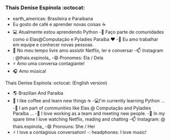 ###  Thais Denise Espínola :octocat:

<!--
**Thairocine/Thairocine** is a ✨ _special_ ✨ repository because its `README.md` (this file) appears on your GitHub profile.

Here are some ideas to get you started:

- 🔭 Eu gosto de café e aprender novas coisas ...
- 🌱 Atualmente estou aprendendo Python...
- 👯 Faço parte de comunidades como o Elas@Computação e Pyladies Paraíba ...
- 🤔 Eu amo trabalhar em equipe e conhecer novas pessoas.
- 💬 No meu tempo livre amo assistir Netflix, ler e conversar
- :instagram: Instagram : @thais.espinola_
- 😄 Pronomes: Ela / Dela
- ⚡ Amo uma conversa contagiante! 
-->
- earth_americas: Brasileira e Paraibana
- Eu gosto de café e aprender novas coisas :coffee:
- :computer: Atualmente estou aprendendo Python 
-👯 Faço parte de comunidades como o Elas@Computação e Pyladies Paraíba :hearts:
-🤔 Eu amo trabalhar em equipe e conhecer novas pessoas.
- 💬 No meu tempo livre amo assistir Netflix, ler e conversar
-📫 Instagram : @thais.espinola_
-😄 Pronomes: Ela / Dela
- ⚡ Amo uma conversa contagiante! 
- :headphones: Amo música!
 
 Thais Denise Espínola :octocat: (English version) 
 - :earth_americas: Brazilian And Paraiba
 - 🔭 I like coffee and learn new things :coffee:
 -:computer:I'm currently learning Python ...
 -👯 I am part of communities like Elas @ Computação and Pyladies Paraíba ...
 -🤔 I love working as a team and meeting new people.
-💬 In my spare time I love watching Netflix, reading and chatting
 -📫 Instagram: @ thais.espinola_
 -😄 Pronouns: She / Her
- ⚡  I love a contagious conversation!
 -: headphones: I love music! 




